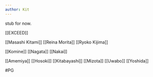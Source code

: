 ```yaml
---
author: Kit
---
```

stub for now.

[[EXCEED]]

[[Masashi Kitami]]
[[Reina Morita]]
[[Ryoko Kijima]]

[[Komine]]
[[Nagata]]
[[Nakai]]

[[Amemiya]]
[[Hosoki]]
[[Kitabayashi]]
[[Mizota]]
[[Uwabo]]
[[Yoshida]]

#PG 